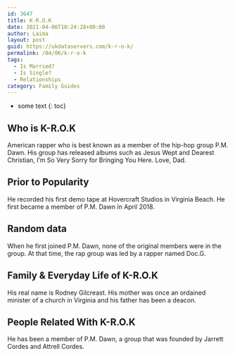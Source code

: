 ```yaml
---
id: 3647
title: K-R.O.K
date: 2021-04-06T10:24:28+00:00
author: Laima
layout: post
guid: https://ukdataservers.com/k-r-o-k/
permalink: /04/06/k-r-o-k
tags:
  - Is Married?
  - Is Single?
  - Relationships
category: Family Guides
---
```


* some text
{: toc}


## Who is K-R.O.K
                  
                  
                  
American rapper who is best known as a member of the hip-hop group P.M. Dawn. His group has released albums such as Jesus Wept and Dearest Christian, I&#8217;m So Very Sorry for Bringing You Here. Love, Dad.  
                  
              
            
              
            
                
                
                
## Prior to Popularity
                  
                  
                  
He recorded his first demo tape at Hovercraft Studios in Virginia Beach. He first became a member of P.M. Dawn in April 2018. 
                  
              
            
              
            
                
                
                
## Random data
                  
                  
                  
When he first joined P.M. Dawn, none of the original members were in the group. At that time, the rap group was led by a rapper named Doc.G. 
                  
              
            
              
            
                
                
                
## Family & Everyday Life of K-R.O.K
                  
                  
                  
His real name is Rodney Gilcreast. His mother was once an ordained minister of a church in Virginia and his father has been a deacon. 
                  
              
            
              
            
                
                
                
## People Related With K-R.O.K
                  
                  
                  
He has been a member of P.M. Dawn, a group that was founded by Jarrett Cordes and Attrell Cordes. 
                  
              
            
              
            
                
              
            
              
              
            
            
              
            
          
          
          